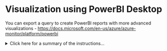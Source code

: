 # Visualization using PowerBI Desktop

You can export a query to create PowerBI reports with more advanced visualizations - <https://docs.microsoft.com/en-us/azure/azure-monitor/platform/powerbi>

<details><summary>Click here for a summary of the instructions...</summary>
<p>

In *Azure Monitor Logs*:

1. After running a query, in the menu bar select **Export > Power BI Query (M)** to generate a "PowerBIQuery.txt" file.

2. Open the "PowerBIQuery.txt" text file and copy its contents.

In *PowerBI Desktop*:

1. In the top menu bar click on the **Get Data** button and choose **Blank Query** to open the *Query Editor* window.

2. In the *Query Editor* window, from the top menu bar select **Advanced Editor**.

3. In the *Advanced Editor* window paste the contents of the exported file into the query and click **Done**. You may be prompted for credentials to connect to Azure.

4. Type in a descriptive name for the query if you wish, then click **Close and Apply** to add the dataset to the report.

5. Create your report. If you wish to publish the report to PowerBI, in the top menu bar click on the **Publish** button.

</p>

